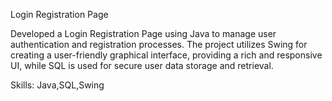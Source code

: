  Login Registration Page

Developed a Login Registration Page using Java to manage user authentication and registration processes. The project utilizes Swing for creating a user-friendly graphical interface, providing a rich and responsive UI, while SQL is used for secure user data storage and retrieval.



Skills: Java,SQL,Swing
